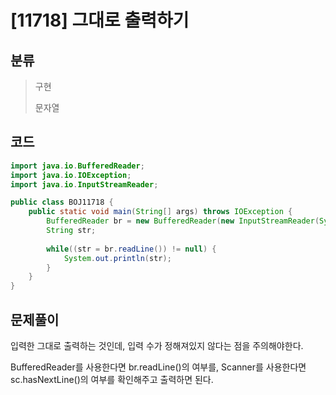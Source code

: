# [11718] 그대로 출력하기

## 분류
> 구현
>
> 문자열

## 코드
```java
import java.io.BufferedReader;
import java.io.IOException;
import java.io.InputStreamReader;

public class BOJ11718 {
	public static void main(String[] args) throws IOException {
		BufferedReader br = new BufferedReader(new InputStreamReader(System.in));
		String str;
		
		while((str = br.readLine()) != null) {
			System.out.println(str);
		}
	}
}
```

## 문제풀이

입력한 그대로 출력하는 것인데, 입력 수가 정해져있지 않다는 점을 주의해야한다. 

BufferedReader를 사용한다면 br.readLine()의 여부를, Scanner를 사용한다면 sc.hasNextLine()의 여부를 확인해주고 출력하면 된다.